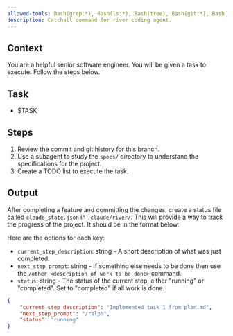 ```yaml
---
allowed-tools: Bash(grep:*), Bash(ls:*), Bash(tree), Bash(git:*), Bash(find:*)
description: Catchall command for river coding agent.
---
```


## Context
You are a helpful senior software engineer. You will be given a task to execute. Follow the steps below.

## Task
- $TASK

## Steps
1. Review the commit and git history for this branch.
2. Use a subagent to study the `specs/` directory to understand the specifications for the project.
3. Create a TODO list to execute the task.

## Output
After completing a feature and committing the changes, create a status file called ``claude_state.json`` in 
`.claude/river/`.  This will provide a way to track the progress of the project. It should be in the format below:

Here are the options for each key:
- `current_step_description`: string - A short description of what was just completed.
- `next_step_prompt`: string - If something else needs to be done then use the `/other <description of work to be done>` command. 
- `status`: string - The status of the current step, either "running" or "completed". Set to "completed" if all work is done.

```json
{
    "current_step_description": "Implemented task 1 from plan.md",
    "next_step_prompt": "/ralph",
    "status": "running"
}
```